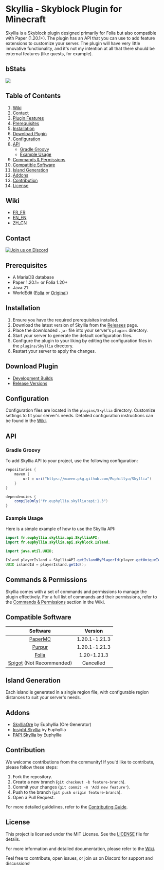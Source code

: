 # Skyllia - Skyblock Plugin for Minecraft

Skyllia is a Skyblock plugin designed primarily for Folia but also compatible with Paper (1.20.1+). The plugin has an API that you can use to add feature extensions to customize your server. The plugin will have very little innovative functionality, and it's not my intention at all that there should be external features (like quests, for example).

## bStats

[![](https://bstats.org/signatures/bukkit/Skyllia.svg)](https://bstats.org/plugin/bukkit/Skyllia/20874)

## Table of Contents

1. [Wiki](#wiki)
2. [Contact](#contact)
3. [Plugin Features](#plugin-features)
4. [Prerequisites](#prerequisites)
5. [Installation](#installation)
6. [Download Plugin](#download-plugin)
7. [Configuration](#configuration)
8. [API](#api)
    - [Gradle Groovy](#gradle-groovy)
    - [Example Usage](#example-usage)
9. [Commands & Permissions](#commands--permissions)
10. [Compatible Software](#compatible-software)
11. [Island Generation](#island-generation)
12. [Addons](#addons)
13. [Contribution](#contribution)
14. [License](#license)

## Wiki

- [FR_FR](https://github.com/Euphillya/Skyllia/wiki)
- [EN_EN](https://github.com/Euphillya/Skyllia/tree/dev/wiki/en_en/all_files)
- [ZH_CN](https://github.com/Euphillya/Skyllia/tree/dev/wiki/zh_cn/all_files)

## Contact

[![Join us on Discord](https://discord.com/api/guilds/1196471429936463943/widget.png?style=banner2)](https://discord.gg/uUJQEB7XNN)

## Prerequisites

- A MariaDB database
- Paper 1.20.1+ or Folia 1.20+
- Java 21
- WorldEdit ([Folia](https://github.com/Euphillya/WorldEdit-Folia/actions) or [Original](https://modrinth.com/plugin/worldedit/versions?l=bukkit))

## Installation

1. Ensure you have the required prerequisites installed.
2. Download the latest version of Skyllia from the [Releases](https://modrinth.com/plugin/skyllia) page.
3. Place the downloaded `.jar` file into your server's `plugins` directory.
4. Start your server to generate the default configuration files.
5. Configure the plugin to your liking by editing the configuration files in the `plugins/Skyllia` directory.
6. Restart your server to apply the changes.

## Download Plugin

- [Development Builds](https://github.com/Euphillya/Skyllia/actions)
- [Release Versions](https://modrinth.com/plugin/skyllia)

## Configuration

Configuration files are located in the `plugins/Skyllia` directory. Customize settings to fit your server's needs. Detailed configuration instructions can be found in the [Wiki](https://github.com/Euphillya/Skyllia/wiki/Configuration).

## API

### Gradle Groovy

To add Skyllia API to your project, use the following configuration:

```groovy
repositories {
    maven {
        url = uri("https://maven.pkg.github.com/Euphillya/Skyllia")
    }
}

dependencies {
    compileOnly("fr.euphyllia.skyllia:api:1.3")
}
```

### Example Usage

Here is a simple example of how to use the Skyllia API:

```java
import fr.euphyllia.skyllia.api.SkylliaAPI;
import fr.euphyllia.skyllia.api.skyblock.Island;

import java.util.UUID;

Island playerIsland = SkylliaAPI.getIslandByPlayerId(player.getUniqueId()).join();
UUID islandId = playerIsland.getId();
```

## Commands & Permissions

Skyllia comes with a set of commands and permissions to manage the plugin effectively. For a full list of commands and their permissions, refer to the [Commands & Permissions](https://github.com/Euphillya/Skyllia/wiki/Commands-and-Permissions) section in the Wiki.

## Compatible Software

|                       Software                       |    Version    |
|:----------------------------------------------------:|:-------------:|
|    [PaperMC](https://papermc.io/downloads/paper)     | 1.20.1-1.21.3 |
|            [Purpur](https://purpurmc.org)            | 1.20.1-1.21.3 |
|      [Folia](https://papermc.io/software/folia)      |  1.20-1.21.3  |
| [Spigot](https://www.spigotmc.org) (Not Recommended) |   Cancelled   |

## Island Generation

Each island is generated in a single region file, with configurable region distances to suit your server's needs.

## Addons

- [SkylliaOre](https://github.com/Euphillya/Skyllia-Ore) by Euphyllia (Ore Generator)
- [Insight Skyllia](https://github.com/Euphillya/Insights-Skyllia) by Euphyllia
- [PAPI Skyllia](https://github.com/Euphillya/Skyllia-PAPI) by Euphyllia

## Contribution

We welcome contributions from the community! If you'd like to contribute, please follow these steps:

1. Fork the repository.
2. Create a new branch (`git checkout -b feature-branch`).
3. Commit your changes (`git commit -m 'Add new feature'`).
4. Push to the branch (`git push origin feature-branch`).
5. Open a Pull Request.

For more detailed guidelines, refer to the [Contributing Guide](CONTRIBUTING.md).

## License

This project is licensed under the MIT License. See the [LICENSE](LICENSE) file for details.

For more information and detailed documentation, please refer to the [Wiki](https://github.com/Euphillya/Skyllia/wiki).

Feel free to contribute, open issues, or join us on Discord for support and discussions!
